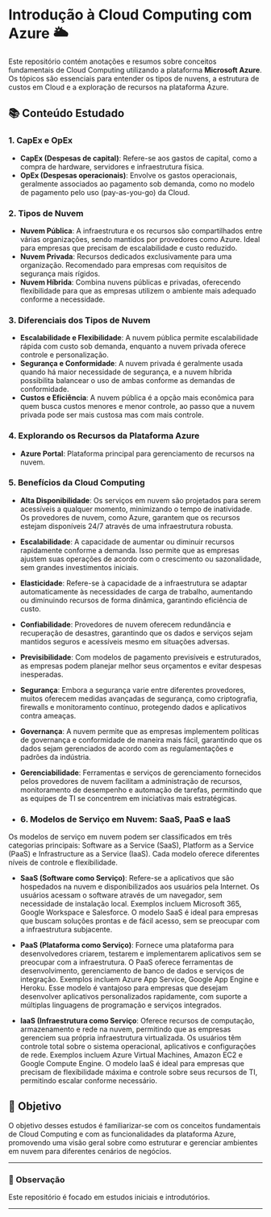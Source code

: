 # Introdução à Cloud Computing com Azure 🌥️

Este repositório contém anotações e resumos sobre conceitos fundamentais de Cloud Computing utilizando a plataforma **Microsoft Azure**. Os tópicos são essenciais para entender os tipos de nuvens, a estrutura de custos em Cloud e a exploração de recursos na plataforma Azure.

## 📚 Conteúdo Estudado

### 1. **CapEx e OpEx**
   - **CapEx (Despesas de capital)**: Refere-se aos gastos de capital, como a compra de hardware, servidores e infraestrutura física.
   - **OpEx (Despesas operacionais)**: Envolve os gastos operacionais, geralmente associados ao pagamento sob demanda, como no modelo de pagamento pelo uso (pay-as-you-go) da Cloud.

### 2. **Tipos de Nuvem**
   - **Nuvem Pública**: A infraestrutura e os recursos são compartilhados entre várias organizações, sendo mantidos por provedores como Azure. Ideal para empresas que precisam de escalabilidade e custo reduzido.
   - **Nuvem Privada**: Recursos dedicados exclusivamente para uma organização. Recomendado para empresas com requisitos de segurança mais rígidos.
   - **Nuvem Híbrida**: Combina nuvens públicas e privadas, oferecendo flexibilidade para que as empresas utilizem o ambiente mais adequado conforme a necessidade.

### 3. **Diferenciais dos Tipos de Nuvem**
   - **Escalabilidade e Flexibilidade**: A nuvem pública permite escalabilidade rápida com custo sob demanda, enquanto a nuvem privada oferece controle e personalização.
   - **Segurança e Conformidade**: A nuvem privada é geralmente usada quando há maior necessidade de segurança, e a nuvem híbrida possibilita balancear o uso de ambas conforme as demandas de conformidade.
   - **Custos e Eficiência**: A nuvem pública é a opção mais econômica para quem busca custos menores e menor controle, ao passo que a nuvem privada pode ser mais custosa mas com mais controle.

### 4. **Explorando os Recursos da Plataforma Azure**
   - **Azure Portal**: Plataforma principal para gerenciamento de recursos na nuvem.

### 5. **Benefícios da Cloud Computing**
   - **Alta Disponibilidade**: Os serviços em nuvem são projetados para serem acessíveis a qualquer momento, minimizando o tempo de inatividade. Os provedores de nuvem, como Azure, garantem que os recursos estejam disponíveis 24/7 através de uma infraestrutura robusta.
   - **Escalabilidade**: A capacidade de aumentar ou diminuir recursos rapidamente conforme a demanda. Isso permite que as empresas ajustem suas operações de acordo com o crescimento ou sazonalidade, sem grandes investimentos iniciais.
   - **Elasticidade**: Refere-se à capacidade de a infraestrutura se adaptar automaticamente às necessidades de carga de trabalho, aumentando ou diminuindo recursos de forma dinâmica, garantindo eficiência de custo.
   - **Confiabilidade**: Provedores de nuvem oferecem redundância e recuperação de desastres, garantindo que os dados e serviços sejam mantidos seguros e acessíveis mesmo em situações adversas.
   - **Previsibilidade**: Com modelos de pagamento previsíveis e estruturados, as empresas podem planejar melhor seus orçamentos e evitar despesas inesperadas.
   - **Segurança**: Embora a segurança varie entre diferentes provedores, muitos oferecem medidas avançadas de segurança, como criptografia, firewalls e monitoramento contínuo, protegendo dados e aplicativos contra ameaças.
   - **Governança**: A nuvem permite que as empresas implementem políticas de governança e conformidade de maneira mais fácil, garantindo que os dados sejam gerenciados de acordo com as regulamentações e padrões da indústria.
   - **Gerenciabilidade**: Ferramentas e serviços de gerenciamento fornecidos pelos provedores de nuvem facilitam a administração de recursos, monitoramento de desempenho e automação de tarefas, permitindo que as equipes de TI se concentrem em iniciativas mais estratégicas.
     
   - ### 6. **Modelos de Serviço em Nuvem: SaaS, PaaS e IaaS**

Os modelos de serviço em nuvem podem ser classificados em três categorias principais: Software as a Service (SaaS), Platform as a Service (PaaS) e Infrastructure as a Service (IaaS). Cada modelo oferece diferentes níveis de controle e flexibilidade.

- **SaaS (Software como Serviço)**: Refere-se a aplicativos que são hospedados na nuvem e disponibilizados aos usuários pela Internet. Os usuários acessam o software através de um navegador, sem necessidade de instalação local. Exemplos incluem Microsoft 365, Google Workspace e Salesforce. O modelo SaaS é ideal para empresas que buscam soluções prontas e de fácil acesso, sem se preocupar com a infraestrutura subjacente.

- **PaaS (Plataforma como Serviço)**: Fornece uma plataforma para desenvolvedores criarem, testarem e implementarem aplicativos sem se preocupar com a infraestrutura. O PaaS oferece ferramentas de desenvolvimento, gerenciamento de banco de dados e serviços de integração. Exemplos incluem Azure App Service, Google App Engine e Heroku. Esse modelo é vantajoso para empresas que desejam desenvolver aplicativos personalizados rapidamente, com suporte a múltiplas linguagens de programação e serviços integrados.

- **IaaS (Infraestrutura como Serviço**: Oferece recursos de computação, armazenamento e rede na nuvem, permitindo que as empresas gerenciem sua própria infraestrutura virtualizada. Os usuários têm controle total sobre o sistema operacional, aplicativos e configurações de rede. Exemplos incluem Azure Virtual Machines, Amazon EC2 e Google Compute Engine. O modelo IaaS é ideal para empresas que precisam de flexibilidade máxima e controle sobre seus recursos de TI, permitindo escalar conforme necessário.


## 🚀 Objetivo
O objetivo desses estudos é familiarizar-se com os conceitos fundamentais de Cloud Computing e com as funcionalidades da plataforma Azure, promovendo uma visão geral sobre como estruturar e gerenciar ambientes em nuvem para diferentes cenários de negócios.


---

### 📌 Observação

Este repositório é focado em estudos iniciais e introdutórios.

---

